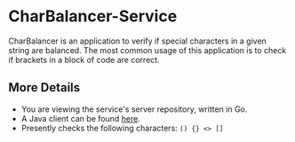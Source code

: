 # CharBalancer-Service

CharBalancer is an application to verify if special characters in a given string are balanced. The most common usage of this application is to check if brackets in a block of code are correct.

## More Details

- You are viewing the service's server repository, written in Go.
- A Java client can be found [here](https://github.com/heyimblake/charbalancer-client-java).
- Presently checks the following characters: `() {} <> []`
